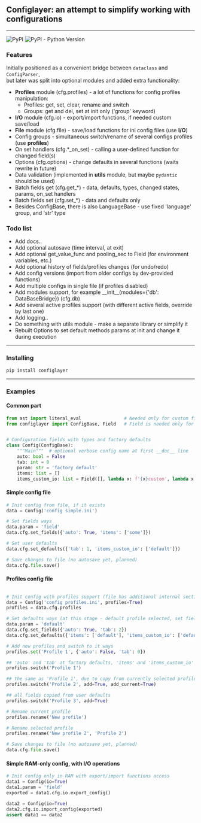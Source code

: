 ## Configlayer: an attempt to simplify working with configurations

----

![PyPI](https://img.shields.io/pypi/v/configlayer)
![PyPI - Python Version](https://img.shields.io/pypi/pyversions/configlayer)

### Features

Initially positioned as a convenient bridge between `dataclass` and `ConfigParser`,  
but later was split into optional modules and added extra functionality:
- **Profiles** module (cfg.profiles) - a lot of functions for config profiles manipulation:
  - Profiles: get, set, clear, rename and switch 
  - Groups: get and del, set at init only ('group' keyword)
- **I/O** module (cfg.io) - export/import functions, if needed custom save/load
- **File** module (cfg.file) - save/load functions for ini config files (use **I/O**)
- Config groups - simultaneous switch/rename of several configs profiles (use **profiles**)
- On set handlers (cfg.*_on_set) - calling a user-defined function for changed field(s)
- Options (cfg.options) - change defaults in several functions (waits rewrite in future)
- Data validation (implemented in **utils** module, but maybe `pydantic` should be used)
- Batch fields get (cfg.get_\*) - data, defaults, types, changed states, params, on_set handlers
- Batch fields set (cfg.set_\*) - data and defaults only
- Besides ConfigBase, there is also LanguageBase - use fixed 'language' group, and 'str' type

### Todo list

- Add docs..
- Add optional autosave (time interval, at exit)
- Add optional get_value_func and pooling_sec to Field (for environment variables, etc.)
- Add optional history of fields/profiles changes (for undo/redo)
- Add config versions (import from older configs by dev-provided functions)
- Add multiple configs in single file (if profiles disabled)
- Add modules support, for example \_\_init__(modules={'db': DataBaseBridge}) (cfg.db)
- Add several active profiles support (with different active fields, override by last one)
- Add logging..
- Do something with utils module - make a separate library or simplify it
- Rebuilt Options to set default methods params at init and change it during execution

----

### Installing

```sh
pip install configlayer
```

----

### Examples

#### Common part

```python
from ast import literal_eval                # Needed only for custom fields import from str
from configlayer import ConfigBase, Field   # Field is needed only for custom fields I/O


# Configuration fields with types and factory defaults
class Config(ConfigBase):
    """Main"""  # optional verbose config name at first __doc__ line
    auto: bool = False
    tab: int = 0
    param: str = 'factory default'
    items: list = []
    items_custom_io: list = Field([], lambda x: f'{x}custom', lambda x: literal_eval(x[:-6]))
```

#### Simple config file

```python 
# Init config from file, if it exists
data = Config('config simple.ini')

# Set fields ways
data.param = 'field'
data.cfg.set_fields({'auto': True, 'items': ['some']})

# Set user defaults 
data.cfg.set_defaults({'tab': 1, 'items_custom_io': ['default']})

# Save changes to file (no autosave yet, planned)
data.cfg.file.save()
```

#### Profiles config file

```python

# Init config with profiles support (file has additional internal section)
data = Config('config profiles.ini', profiles=True)
profiles = data.cfg.profiles

# Set defaults ways (at this stage - default profile selected, set fields ways change defaults)
data.param = 'default'
data.cfg.set_fields({'auto': True, 'tab': 2})
data.cfg.set_defaults({'items': ['default'], 'items_custom_io': ['default']})

# Add new profiles and switch to it ways
profiles.set('Profile 1', {'auto': False, 'tab': 0})

## 'auto' and 'tab' at factory defaults, 'items' and 'items_custom_io' at user defaults
profiles.switch('Profile 1')

## the same as 'Profile 1', due to copy from currently selected profile
profiles.switch('Profile 2', add=True, add_current=True)

## all fields copied from user defaults
profiles.switch('Profile 3', add=True)

# Rename current profile
profiles.rename('New profile')

# Rename selected profile
profiles.rename('New profile 2', 'Profile 2')

# Save changes to file (no autosave yet, planned)
data.cfg.file.save()
```

#### Simple RAM-only config, with I/O operations

```python
# Init config only in RAM with export/import functions access
data1 = Config(io=True)
data1.param = 'field'
exported = data1.cfg.io.export_config()

data2 = Config(io=True)
data2.cfg.io.import_config(exported)
assert data1 == data2
```
